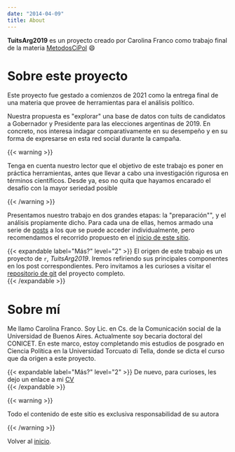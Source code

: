 ```yaml
---
date: "2014-04-09"
title: About
---
```


**TuitsArg2019** es un proyecto creado por Carolina Franco como trabajo final de la materia [MetodosCiPol](https://tuqmano.github.io/MetodosCiPol/) :smile:

# Sobre este proyecto

Este proyecto fue gestado a comienzos de 2021 como la entrega final de una materia que provee de herramientas para el análisis político. 

Nuestra propuesta es "explorar" una base de datos con tuits de candidatos a Gobernador y Presidente para las elecciones argentinas de 2019. En concreto, nos interesa indagar comparativamente en su desempeño y en su forma de expresarse en esta red social durante la campaña. 

{{< warning >}}

Tenga en cuenta nuestro lector que el objetivo de este trabajo es poner en práctica herramientas, antes que llevar a cabo una investigación rigurosa en términos científicos. Desde ya, eso no quita que hayamos encarado el desafío con la mayor seriedad posible

{{< /warning >}}

Presentamos nuestro trabajo en dos grandes etapas: la "preparación"", y el análisis propiamente dicho. Para cada una de ellas, hemos armado una serie de [posts](/post/) a los que se puede acceder individualmente, pero recomendamos el recorrido propuesto en el [inicio de este sitio](/).

{{< expandable label="Más?" level="2" >}}
El origen de este trabajo es un proyecto de `r`, _TuitsArg2019_. Iremos refiriendo sus principales componentes en los post correspondientes. Pero invitamos a les curioses a visitar el [repositorio de git](https://github.com/CVFH/Tuits_arg_2019) del proyecto completo.  
{{< /expandable >}}




# Sobre mí 

Me llamo Carolina Franco. Soy Lic. en Cs. de la Comunicación social de la Universidad de Buenos Aires. Actualmente soy becaria doctoral del CONICET. En este marco, estoy completando mis estudios de posgrado en Ciencia Política en la Universidad Torcuato di Tella, donde se dicta el curso que da origen a este proyecto.  

{{< expandable label="Más?" level="2" >}}
De nuevo, para curioses, les dejo un enlace a mi [CV]()  
{{< /expandable >}}


{{< warning >}}

Todo el contenido de este sitio es exclusiva responsabilidad de su autora

{{< /warning >}}


Volver al [inicio](/).
